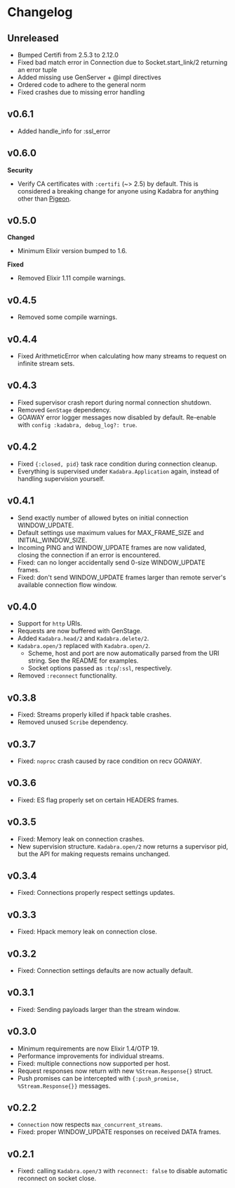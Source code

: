 # Changelog

## Unreleased

- Bumped Certifi from 2.5.3 to 2.12.0
- Fixed bad match error in Connection due to Socket.start_link/2 returning an error tuple
- Added missing use GenServer + @impl directives
- Ordered code to adhere to the general norm
- Fixed crashes due to missing error handling

## v0.6.1

- Added handle_info for :ssl_error

## v0.6.0

**Security**

- Verify CA certificates with `:certifi` (~> 2.5) by default. This is considered a breaking change
  for anyone using Kadabra for anything other than [Pigeon](https://github.com/codedge-llc/pigeon).

## v0.5.0

**Changed**

- Minimum Elixir version bumped to 1.6.

**Fixed**

- Removed Elixir 1.11 compile warnings.

## v0.4.5

- Removed some compile warnings.

## v0.4.4

- Fixed ArithmeticError when calculating how many streams to request
  on infinite stream sets.

## v0.4.3

- Fixed supervisor crash report during normal connection shutdown.
- Removed `GenStage` dependency.
- GOAWAY error logger messages now disabled by default.
  Re-enable with `config :kadabra, debug_log?: true`.

## v0.4.2

- Fixed `{:closed, pid}` task race condition during connection cleanup.
- Everything is supervised under `Kadabra.Application` again, instead of
  handling supervision yourself.

## v0.4.1

- Send exactly number of allowed bytes on initial connection WINDOW_UPDATE.
- Default settings use maximum values for MAX_FRAME_SIZE and INITIAL_WINDOW_SIZE.
- Incoming PING and WINDOW_UPDATE frames are now validated, closing the
  connection if an error is encountered.
- Fixed: can no longer accidentally send 0-size WINDOW_UPDATE frames.
- Fixed: don't send WINDOW_UPDATE frames larger than remote server's available
  connection flow window.

## v0.4.0

- Support for `http` URIs.
- Requests are now buffered with GenStage.
- Added `Kadabra.head/2` and `Kadabra.delete/2`.
- `Kadabra.open/3` replaced with `Kadabra.open/2`.
  - Scheme, host and port are now automatically parsed from the URI string.
    See the README for examples.
  - Socket options passed as `:tcp`/`:ssl`, respectively.
- Removed `:reconnect` functionality.

## v0.3.8

- Fixed: Streams properly killed if hpack table crashes.
- Removed unused `Scribe` dependency.

## v0.3.7

- Fixed: `noproc` crash caused by race condition on recv GOAWAY.

## v0.3.6

- Fixed: ES flag properly set on certain HEADERS frames.

## v0.3.5

- Fixed: Memory leak on connection crashes.
- New supervision structure. `Kadabra.open/2` now returns a supervisor pid,
  but the API for making requests remains unchanged.

## v0.3.4

- Fixed: Connections properly respect settings updates.

## v0.3.3

- Fixed: Hpack memory leak on connection close.

## v0.3.2

- Fixed: Connection settings defaults are now actually default.

## v0.3.1

- Fixed: Sending payloads larger than the stream window.

## v0.3.0

- Minimum requirements are now Elixir 1.4/OTP 19.
- Performance improvements for individual streams.
- Fixed: multiple connections now supported per host.
- Request responses now return with new `%Stream.Response{}` struct.
- Push promises can be intercepted with `{:push_promise, %Stream.Response{}}`
  messages.

## v0.2.2

- `Connection` now respects `max_concurrent_streams`.
- Fixed: proper WINDOW_UPDATE responses on received DATA frames.

## v0.2.1

- Fixed: calling `Kadabra.open/3` with `reconnect: false` to disable
  automatic reconnect on socket close.
